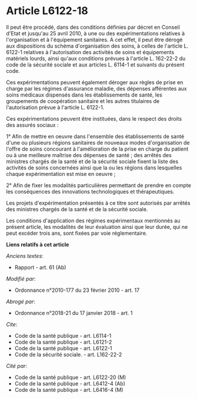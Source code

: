 # Article L6122-18

Il peut être procédé, dans des conditions définies par décret en Conseil d'Etat et jusqu'au 25 avril 2010, à une ou des
expérimentations relatives à l'organisation et à l'équipement sanitaires. A cet effet, il peut être dérogé aux dispositions
du schéma d'organisation des soins, à celles de l'article L. 6122-1 relatives à l'autorisation des activités de soins et
équipements matériels lourds, ainsi qu'aux conditions prévues à l'article L. 162-22-2 du code de la sécurité sociale et aux
articles L. 6114-1 et suivants du présent code.

Ces expérimentations peuvent également déroger aux règles de prise en charge par les régimes d'assurance maladie, des
dépenses afférentes aux soins médicaux dispensés dans les établissements de santé, les groupements de coopération sanitaire
et les autres titulaires de l'autorisation prévue à l'article L. 6122-1.

Ces expérimentations peuvent être instituées, dans le respect des droits des assurés sociaux :

1° Afin de mettre en oeuvre dans l'ensemble des établissements de santé d'une ou plusieurs régions sanitaires de nouveaux
modes d'organisation de l'offre de soins concourant à l'amélioration de la prise en charge du patient ou à une meilleure
maîtrise des dépenses de santé ; des arrêtés des ministres chargés de la santé et de la sécurité sociale fixent la liste des
activités de soins concernées ainsi que la ou les régions dans lesquelles chaque expérimentation est mise en oeuvre ;

2° Afin de fixer les modalités particulières permettant de prendre en compte les conséquences des innovations technologiques
et thérapeutiques.

Les projets d'expérimentation présentés à ce titre sont autorisés par arrêtés des ministres chargés de la santé et de la
sécurité sociale.

Les conditions d'application des régimes expérimentaux mentionnés au présent article, les modalités de leur évaluation ainsi
que leur durée, qui ne peut excéder trois ans, sont fixées par voie réglementaire.

**Liens relatifs à cet article**

_Anciens textes_:

  - Rapport - art. 61 (Ab)

_Modifié par_:

  - Ordonnance n°2010-177 du 23 février 2010 - art. 17

_Abrogé par_:

  - Ordonnance n°2018-21 du 17 janvier 2018 - art. 1

_Cite_:

  - Code de la santé publique - art. L6114-1
  - Code de la santé publique - art. L6121-2
  - Code de la santé publique - art. L6122-1
  - Code de la sécurité sociale. - art. L162-22-2

_Cité par_:

  - Code de la santé publique - art. L6122-20 (M)
  - Code de la santé publique - art. L6412-4 (Ab)
  - Code de la santé publique - art. L6416-4 (M)
